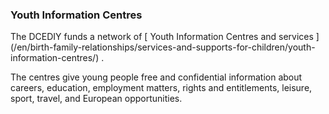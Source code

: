 ###  **Youth Information Centres**

The DCEDIY funds a network of [ Youth Information Centres and services
](/en/birth-family-relationships/services-and-supports-for-children/youth-
information-centres/) .

The centres give young people free and confidential information about careers,
education, employment matters, rights and entitlements, leisure, sport,
travel, and European opportunities.
